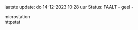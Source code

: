 laatste update: 
do 14-12-2023 10:28   uur 
Status: FAALT - geel - 
<div class="service Y">microstation</div><div class="service G">httpstat</div>